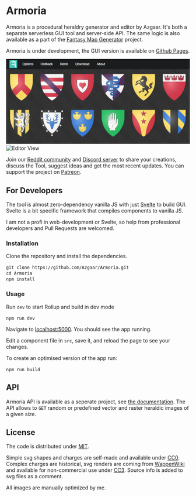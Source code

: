 # Armoria

Armoria is a procedural heraldry generator and editor by Azgaar. It's both a separate serverless GUI tool and server-side API. The same logic is also available as a part of the [Fantasy Map Generator](https://github.com/Azgaar/Fantasy-Map-Generator) project.

Armoria is under development, the GUI version is available on [Github Pages](https://azgaar.github.io/Armoria/).

![Gallery View](public/preview.png)
![Editor View](https://cdn.discordapp.com/attachments/587406457725779968/787792526907015234/preview2.png)

Join our [Reddit community](https://www.reddit.com/r/FantasyMapGenerator) and [Discord server](https://discordapp.com/invite/X7E84HU) to share your creations, discuss the Tool, suggest ideas and get the most recent updates. You can support the project on [Patreon](https://www.patreon.com/azgaar).

## For Developers

The tool is almost zero-dependency vanilla JS with just [Svelte](https://github.com/sveltejs/svelte) to build GUI. Svelte is a bit specific framework that compiles components to vanilla JS.

I am not a profi in web-development or Svelte, so help from professional developers and Pull Requests are welcomed.

### Installation

Clone the repository and install the dependencies.

```
git clone https://github.com/Azgaar/Armoria.git
cd Armoria
npm install
```

### Usage

Run `dev` to start Rollup and build in dev mode

```
npm run dev
```

Navigate to [localhost:5000](http://localhost:5000). You should see the app running.

Edit a component file in `src`, save it, and reload the page to see your changes.

To create an optimised version of the app run:

```
npm run build
```

## API

Armoria API is available as a seperate project, see [the documentation](https://github.com/Azgaar/armoria-api#readme). The API allows to `GET` random or predefined vector and raster heraldic images of a given size.

## License

The code is distributed under [MIT](https://opensource.org/licenses/MIT).

Simple svg shapes and charges are self-made and available under [CC0](https://creativecommons.org/share-your-work/public-domain/cc0/). Complex charges are historical, svg renders are coming from [WappenWiki](http://wappenwiki.org) and available for non-commercial use under [CC3](https://creativecommons.org/licenses/by-nc/3.0/). Source info is added to svg files as a comment.

All images are manually optimized by me.